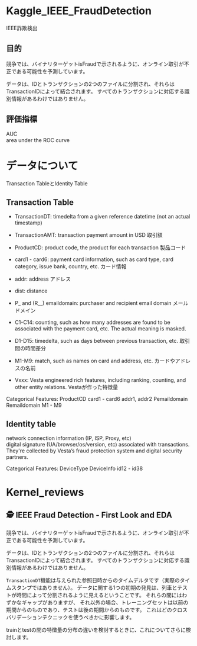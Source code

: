 # Kaggle_IEEE_FraudDetection
IEEE詐欺検出  

## 目的
競争では、バイナリターゲットisFraudで示されるように、オンライン取引が不正である可能性を予測しています。  

データは、IDとトランザクションの2つのファイルに分割され、それらはTransactionIDによって結合されます。
すべてのトランザクションに対応する識別情報があるわけではありません。

## 評価指標
AUC  
area under the ROC curve  

# データについて
Transaction TableとIdentity Table

## Transaction Table
* TransactionDT: timedelta from a given reference datetime (not an actual timestamp)

* TransactionAMT: transaction payment amount in USD
取引額
* ProductCD: product code, the product for each transaction
製品コード
* card1 - card6: payment card information, such as card type, card category, issue bank, country, etc.
カード情報
* addr: address
アドレス
* dist: distance

* P_ and (R__) emaildomain: purchaser and recipient email domain
メールドメイン
* C1-C14: counting, such as how many addresses are found to be associated with the payment card, etc. The actual meaning is masked.

* D1-D15: timedelta, such as days between previous transaction, etc.
取引間の時間差分
* M1-M9: match, such as names on card and address, etc.
カードやアドレスの名前
* Vxxx: Vesta engineered rich features, including ranking, counting, and other entity relations.
Vestaが作った特徴量

Categorical Features:
ProductCD
card1 - card6
addr1, addr2
Pemaildomain Remaildomain
M1 - M9
## Identity table
network connection information (IP, ISP, Proxy, etc)  
digital signature (UA/browser/os/version, etc) associated with transactions.  
They're collected by Vesta’s fraud protection system and digital security partners.  

Categorical Features:
DeviceType
DeviceInfo
id12 - id38

# Kernel_reviews

## 🕵️ IEEE Fraud Detection - First Look and EDA

競争では、バイナリターゲットisFraudで示されるように、オンライン取引が不正である可能性を予測しています。  

データは、IDとトランザクションの2つのファイルに分割され、それらはTransactionIDによって結合されます。
すべてのトランザクションに対応する識別情報があるわけではありません。

`TransactionDT`機能は与えられた参照日時からのタイムデルタです（実際のタイムスタンプではありません）。
データに関する1つの初期の発見は、列車とテストが時間によって分割されるように見えるということです。
それらの間にはわずかなギャップがありますが、
それ以外の場合、トレーニングセットは以前の期間からのものであり、テストは後の期間からのものです。
 これはどのクロスバリデーションテクニックを使うべきかに影響します。

trainとtestの間の特徴量の分布の違いを検討するときに、これについてさらに検討します。
